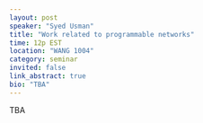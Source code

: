 ```yaml
---
layout: post
speaker: "Syed Usman"
title: "Work related to programmable networks"
time: 12p EST
location: "WANG 1004"
category: seminar
invited: false
link_abstract: true
bio: "TBA"
---
```

TBA
